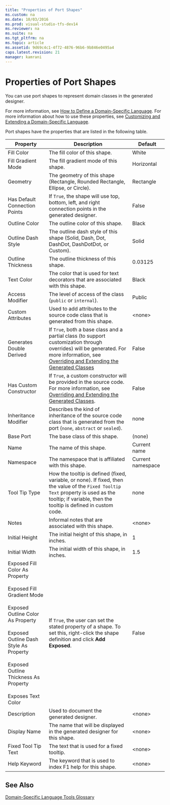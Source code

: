 ```yaml
---
title: "Properties of Port Shapes"
ms.custom: na
ms.date: 10/03/2016
ms.prod: visual-studio-tfs-dev14
ms.reviewer: na
ms.suite: na
ms.tgt_pltfrm: na
ms.topic: article
ms.assetid: 9d69c4c1-4f72-4876-96b6-9b846e0495a4
caps.latest.revision: 21
manager: kamrani
---
```

# Properties of Port Shapes
You can use port shapes to represent domain classes in the generated designer.  
  
 For more information, see [How to Define a Domain-Specific Language](../VS_IDE/How-to-Define-a-Domain-Specific-Language.md). For more information about how to use these properties, see [Customizing and Extending a Domain-Specific Language](../VS_IDE/Customizing-and-Extending-a-Domain-Specific-Language.md).  
  
 Port shapes have the properties that are listed in the following table.  
  
|Property|Description|Default|  
|--------------|-----------------|-------------|  
|Fill Color|The fill color of this shape.|White|  
|Fill Gradient Mode|The fill gradient mode of this shape.|Horizontal|  
|Geometry|The geometry of this shape (Rectangle, Rounded Rectangle, Ellipse, or Circle).|Rectangle|  
|Has Default Connection Points|If `True`, the shape will use top, bottom, left, and right connection points in the generated designer.|False|  
|Outline Color|The outline color of this shape.|Black|  
|Outline Dash Style|The outline dash style of this shape (Solid, Dash, Dot, DashDot, DashDotDot, or Custom).|Solid|  
|Outline Thickness|The outline thickness of this shape.|0.03125|  
|Text Color|The color that is used for text decorators that are associated with this shape.|Black|  
|Access Modifier|The level of access of the class (`public` or `internal`).|Public|  
|Custom Attributes|Used to add attributes to the source code class that is generated from this shape.|<none\>|  
|Generates Double Derived|If `True`, both a base class and a partial class (to support customization through overrides) will be generated. For more information, see [Overriding and Extending the Generated Classes](../VS_IDE/Overriding-and-Extending-the-Generated-Classes.md)|False|  
|Has Custom Constructor|If `True`, a custom constructor will be provided in the source code. For more information, see [Overriding and Extending the Generated Classes](../VS_IDE/Overriding-and-Extending-the-Generated-Classes.md).|False|  
|Inheritance Modifier|Describes the kind of inheritance of the source code class that is generated from the port (`none`, `abstract` or `sealed`).|none|  
|Base Port|The base class of this shape.|(none)|  
|Name|The name of this shape.|Current name|  
|Namespace|The namespace that is affiliated with this shape.|Current namespace|  
|Tool Tip Type|How the tooltip is defined (fixed, variable, or none). If fixed, then the value of the `Fixed Tooltip Text` property is used as the tooltip; if variable, then the tooltip is defined in custom code.|none|  
|Notes|Informal notes that are associated with this shape.|<none\>|  
|Initial Height|The initial height of this shape, in inches.|1|  
|Initial Width|The initial width of this shape, in inches.|1.5|  
|Exposed Fill Color As Property<br /><br /> Exposed Fill Gradient Mode<br /><br /> Exposed Outline Color As Property<br /><br /> Exposed Outline Dash Style As Property<br /><br /> Exposed Outline Thickness As Property<br /><br /> Exposes Text Color|If `True`, the user can set the stated property of a shape. To set this, right-click the shape definition and click **Add Exposed**.|False|  
|Description|Used to document the generated designer.|<none\>|  
|Display Name|The name that will be displayed in the generated designer for this shape.|<none\>|  
|Fixed Tool Tip Text|The text that is used for a fixed tooltip.|<none\>|  
|Help Keyword|The keyword that is used to index F1 help for this shape.|<none\>|  
  
## See Also  
 [Domain-Specific Language Tools Glossary](assetId:///ca5e84cb-a315-465c-be24-76aa3df276aa)